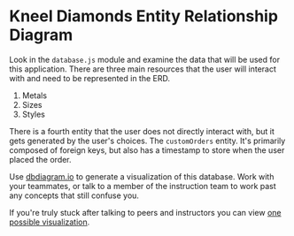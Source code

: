 # Kneel Diamonds Entity Relationship Diagram

Look in the `database.js` module and examine the data that will be used for this application. There are three main resources that the user will interact with and need to be represented in the ERD.

1. Metals
1. Sizes
1. Styles

There is a fourth entity that the user does not directly interact with, but it gets generated by the user's choices. The `customOrders` entity. It's primarily composed of foreign keys, but also has a timestamp to store when the user placed the order.

Use [dbdiagram.io](https://dbdiagram.io/d) to generate a visualization of this database. Work with your teammates, or talk to a member of the instruction team to work past any concepts that still confuse you.

If you're truly stuck after talking to peers and instructors you can view [one possible visualization](https://vimeo.com/523171683).